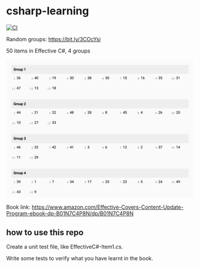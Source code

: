# csharp-learning

[![CI](https://github.com/cuipengfei/csharp-learning/actions/workflows/run-tests.yml/badge.svg)](https://github.com/cuipengfei/csharp-learning/actions/workflows/run-tests.yml)

Random groups:
https://bit.ly/3COcYsi

50 items in Effective C#, 4 groups

![Image of Yaktocat](https://raw.githubusercontent.com/cuipengfei/csharp-learning/main/Screen%20Shot%202021-08-17%20at%205.09.31%20PM.png)

Book link: https://www.amazon.com/Effective-Covers-Content-Update-Program-ebook-dp-B01N7C4P8N/dp/B01N7C4P8N


## how to use this repo

Create a unit test file, like EffectiveC#-Item1.cs.

Write some tests to verify what you have learnt in the book.
